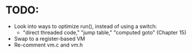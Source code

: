 # TODO:

- Look into ways to optimize run(), instead of using a switch:
    - "direct threaded code," "jump table," "computed goto" (Chapter 15)
- Swap to a register-based VM
- Re-comment vm.c and vm.h